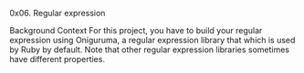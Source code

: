 0x06. Regular expression


Background Context
For this project, you have to build your regular expression using Oniguruma, a regular expression library that which is used by Ruby by default. Note that other regular expression libraries sometimes have different properties.
